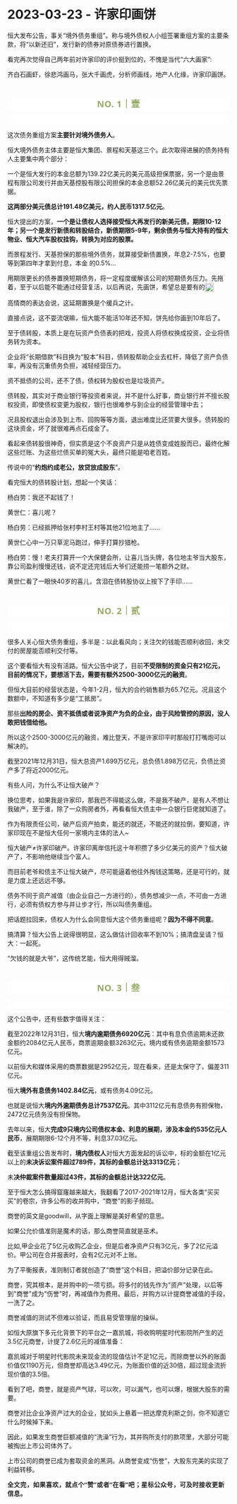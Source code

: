 # 2023-03-23 - 许家印画饼

<p style="visibility: visible;">恒大发布公告，事关“境外债务重组”。称与境外债权人小组签署重组方案的主要条款，将“以新还旧”，发行新的债券对原债券进行置换。</p><p style="visibility: visible;">看完再次觉得自己两年前对许家印的评价挺到位的，不愧是当代“六大画家”:</p><p style="visibility: visible;">齐白石画虾，徐悲鸿画马，张大千画虎，分析师画线，地产人化缘，许家印画饼。</p><p style="visibility: visible;"><br style="visibility: visible;"></p><p style="outline: 0px;max-width: 100%;color: rgb(34, 34, 34);letter-spacing: 0.544px;white-space: normal;font-family: -apple-system-font, system-ui, &quot;Helvetica Neue&quot;, &quot;PingFang SC&quot;, &quot;Hiragino Sans GB&quot;, &quot;Microsoft YaHei UI&quot;, &quot;Microsoft YaHei&quot;, Arial, sans-serif;background-color: rgb(255, 255, 255);text-align: center;visibility: visible;box-sizing: border-box !important;overflow-wrap: break-word !important;"><span style="outline: 0px;max-width: 100%;font-weight: bold;line-height: 25px;color: rgb(149, 169, 103);font-size: 20px;visibility: visible;box-sizing: border-box !important;overflow-wrap: break-word !important;">NO. 1｜壹</span></p><p style="outline: 0px;max-width: 100%;color: rgb(34, 34, 34);letter-spacing: 0.544px;white-space: normal;font-family: -apple-system-font, system-ui, &quot;Helvetica Neue&quot;, &quot;PingFang SC&quot;, &quot;Hiragino Sans GB&quot;, &quot;Microsoft YaHei UI&quot;, &quot;Microsoft YaHei&quot;, Arial, sans-serif;background-color: rgb(255, 255, 255);text-align: center;visibility: visible;box-sizing: border-box !important;overflow-wrap: break-word !important;"><br style="visibility: visible;"></p><p style="white-space: normal; visibility: visible;">这次债务重组方案<strong style="visibility: visible;">主要针对境外债务人</strong>。<br style="visibility: visible;"></p><p style="white-space: normal; visibility: visible;">恒大境外债务主体主要是恒大集团、景程和天基这三个。此次取得进展的债务持有人主要集中两个部分：</p><p style="white-space: normal; visibility: visible;">一个是恒大发行的本金总额为139.22亿美元的美元高级担保票据，另一个是由景程有限公司发行并由天基控股有限公司担保的本金总额52.26亿美元的美元优先票据。</p><p style="white-space: normal; visibility: visible;"><strong style="visibility: visible;">这两部分美元债总计191.48亿美元，约人民币1317.5亿元</strong>。</p><p style="white-space: normal; visibility: visible;">恒大提出的方案，<strong style="visibility: visible;">一个是</strong><strong style="visibility: visible;">让债权人选择接受恒大再发行的新美元债，期限10-12年；另一个是发行新债和转股结合，新债期限5-9年，剩余债务与恒大持有的恒大物业、恒大汽车股权挂钩，转换为对应的股票。</strong></p><p style="white-space: normal; visibility: visible;">而景程发行、天基担保的那些境外债务，就算接受新债置换，年息2-7.5%，也要等到第四年才拿到付息，本金&nbsp;的0.5%...</p><p style="white-space: normal; visibility: visible;">用期限更长的债券置换短期债务，将一定程度缓解该公司的短期债务压力。先拖着，至于以后能不能通过经营复活，以后再说，先画饼，希望总是要有的<img data-src="https://res.wx.qq.com/t/wx_fed/we-emoji/res/v1.3.10/assets/newemoji/Yellowdog.png" data-ratio="1" data-w="128" style="display: inline-block; width: 20px !important; vertical-align: middle; background-size: cover; height: auto !important; visibility: visible !important;" data-original-style="display:inline-block;width:20px;vertical-align:middle;background-size:cover;" data-index="1" src="https://res.wx.qq.com/t/wx_fed/we-emoji/res/v1.3.10/assets/newemoji/Yellowdog.png?tp=webp&amp;wxfrom=5&amp;wx_lazy=1" class="" _width="20px" alt="图片" data-report-img-idx="0" data-fail="0"></p><p style="white-space: normal; visibility: visible;">高情商的表达会说，这延期置换是个缓兵之计。</p><p style="white-space: normal; visibility: visible;">直接点说，这不耍流氓嘛，恒大能不能活10年还不知，饼先给你画到10年后了。</p><p style="white-space: normal; visibility: visible;">至于债转股，本质上是在玩资产负债表的把戏，投资人将债权换成投资，企业将债务转为资本。</p><p style="white-space: normal; visibility: visible;">企业将“长期借款”科目换为“股本”科目，债转股帮助企业去杠杆，降低了资产负债率，再没有沉重债务负担，减轻经营压力。<br style="visibility: visible;"></p><p style="white-space: normal;">资不抵债的公司，还不了债，债权转为股权也是垃圾资产。</p><p style="white-space: normal;">债转股，其实对于商业银行等投资者来说，并不是什么好事，商业银行并不擅长股权投资，即使债权变更为股权，银行也很难参与到企业的经营管理中去；</p><p style="white-space: normal;">况且股权退出会涉及到上市、回购等等方面，退出难度比还贷要大很多。债转股的这块资金，坏了就很难再点石成金了。</p><p style="white-space: normal;">看起来债转股很神奇，但实质是这个不良资产只是从姓债变成姓股而已，最终化解这些烂账、为这些烂债买单的冤大头，最终只能是咱老百姓。</p><p style="white-space: normal;">传说中的“<strong>约炮约成老公，放贷放成股东</strong>”。</p><p>看完恒大的债转股计划，想起一个笑话：</p><p>杨白劳：我还不起钱了！</p><p>黄世仁：喜儿呢？</p><p>杨白劳：已经抵押给张村李村王村等其他21位地主了……</p><p>黄世仁心中一万只草泥马跑过，伸手打算抄猎枪。</p><p>杨白劳：慢！老夫打算开一个大保健会所，让喜儿当头牌，各位地主爷当大股东，靠公司盈利慢慢还钱，说不定还完钱后大爷们还能捞一笔额外之财。</p><p>黄世仁看了一眼快40岁的喜儿，含泪在债转股协议上按下了手印……</p><p style="white-space: normal;"><br></p><p style="outline: 0px;max-width: 100%;color: rgb(34, 34, 34);letter-spacing: 0.544px;white-space: normal;font-family: -apple-system-font, system-ui, &quot;Helvetica Neue&quot;, &quot;PingFang SC&quot;, &quot;Hiragino Sans GB&quot;, &quot;Microsoft YaHei UI&quot;, &quot;Microsoft YaHei&quot;, Arial, sans-serif;background-color: rgb(255, 255, 255);text-align: center;visibility: visible;box-sizing: border-box !important;overflow-wrap: break-word !important;"><span style="outline: 0px;max-width: 100%;font-weight: bold;line-height: 25px;color: rgb(149, 169, 103);font-size: 20px;visibility: visible;box-sizing: border-box !important;overflow-wrap: break-word !important;">NO. 2｜贰</span></p><p style="outline: 0px;max-width: 100%;color: rgb(34, 34, 34);letter-spacing: 0.544px;white-space: normal;font-family: -apple-system-font, system-ui, &quot;Helvetica Neue&quot;, &quot;PingFang SC&quot;, &quot;Hiragino Sans GB&quot;, &quot;Microsoft YaHei UI&quot;, &quot;Microsoft YaHei&quot;, Arial, sans-serif;background-color: rgb(255, 255, 255);text-align: center;visibility: visible;box-sizing: border-box !important;overflow-wrap: break-word !important;"><br></p><p>很多人关心恒大债务重组，多半是：以此看风向；关注欠的钱能否顺利收回，未交付的房屋能否顺利交付等。</p><p>这个要看恒大有没有活路。恒大公告中说了，目前<strong>不受限制的资金只有21亿元，目前的情况下，要想活下去，需要有额外2500-3000亿元的融资</strong>。</p><p>但恒大目前的经营状态是，今年1-2月，恒大的合约销售额为65.7亿元。况且这个数额中，不知道有多少是“工抵房”。</p><p>那些<strong>出险的房企、资不抵债或者说净资产为负的企业，由于风险管控的原因，没人敢把钱借给他。</strong></p><p>所以这个2500-3000亿元的融资，难比登天，不是许家印平时那般打打嘴炮可以解决的。</p><p>截至2021年12月31日，恒大总资产1.699万亿元，总负债1.898万亿元，负债比资产多了将近2000亿元。</p><p>有些人问，为什么不让恒大破产？<br></p><p>换位思考，如果我是许家印，那我巴不得能这么做，不是我不破产，是有人不想让我破产，至于谁，除了一众购房者外，再看看恒大债主中一众银行巨佬就知道了。</p><p>作为有限责任公司，破产后资产拍卖，能还的就还，不能还的就拉倒，要知道，许家印现在不是恒大任何一家境内主体的法人~<br></p><p>恒大破产≠许家印破产。许家印离岸信托这十年积攒了多少亿美元的资产？恒大破产了，不影响他继续当个富人。</p><p>而目前老爷和债主不让恒大破产，尽可能逼着他往外掏钱这策略，还是可行的，就是力度上还远远不够。</p><p>债务不同于资产减值（由企业自己一方进行的），债务想减少一点，不可由一方进行，必须有债权方参与并让步才行，所以叫债务重组。<br></p><p style="white-space: normal;">把话题拉回来，债权人为什么会同意恒大这个债务重组呢？<strong>因为不得不同意</strong>。</p><p style="white-space: normal;">搞清算？恒大公告上说得很明显，这么做估计回收率不到10%；搞清盘呈请？恒大：一起死。</p><p style="white-space: normal;">“欠钱的就是大爷”，这传统艺能，恒大用得贼溜。<br></p><p style="white-space: normal;"><br></p><p style="outline: 0px;max-width: 100%;color: rgb(34, 34, 34);letter-spacing: 0.544px;white-space: normal;font-family: -apple-system-font, system-ui, &quot;Helvetica Neue&quot;, &quot;PingFang SC&quot;, &quot;Hiragino Sans GB&quot;, &quot;Microsoft YaHei UI&quot;, &quot;Microsoft YaHei&quot;, Arial, sans-serif;background-color: rgb(255, 255, 255);text-align: center;visibility: visible;box-sizing: border-box !important;overflow-wrap: break-word !important;"><span style="outline: 0px;max-width: 100%;font-weight: bold;line-height: 25px;color: rgb(149, 169, 103);font-size: 20px;visibility: visible;box-sizing: border-box !important;overflow-wrap: break-word !important;">NO. 3｜叁</span></p><p style="outline: 0px;max-width: 100%;color: rgb(34, 34, 34);letter-spacing: 0.544px;white-space: normal;font-family: -apple-system-font, system-ui, &quot;Helvetica Neue&quot;, &quot;PingFang SC&quot;, &quot;Hiragino Sans GB&quot;, &quot;Microsoft YaHei UI&quot;, &quot;Microsoft YaHei&quot;, Arial, sans-serif;background-color: rgb(255, 255, 255);text-align: center;visibility: visible;box-sizing: border-box !important;overflow-wrap: break-word !important;"><br></p><p>这个公告中，还有些数字值得关注：</p><p>截至2022年12月31日，恒大<strong>境内逾期债务6920亿元</strong>：其中有息负债逾期未还款金额约2084亿元人民币，商票逾期金额3263亿元，境内或有债务逾期金额1573亿元。<br></p><p>以前恒大和媒体采用的商票数据是2952亿元，现在看来，还是太保守了，偏差311亿元。<br></p><p>恒大<strong>境外有息债务1402.84亿元</strong>，或有债务4.09亿元。<br></p><p>也就是说恒大<strong>境内外逾期债务总计7537亿元</strong>。其中3112亿元有息债务有担保物，2472亿元债务没有担保物。</p><p>去年以来，恒大<strong>完成9只境内公司债权本金、利息的展期，涉及本金约535亿元人民币</strong>，展期期限6-12个月不等，利息37.03亿元。<br></p><p>截至该重组公告发布时，<strong>境内债权人</strong>对恒大方面发起的诉讼中，标的金额在1亿元以上的<strong>未决诉讼案件超过789件，其标的金额总计达3313亿元</strong>；</p><p>未<strong>决仲裁案件数量超过43件，其标的金额总计达322亿元</strong>。<br></p><p>至于恒大怎么搞得窟窿越来越大，我翻看了2017-2021年12月，恒大各类“买买买”的卷宗，许多公布的收并购中，“商誉”的影子频现。</p><p>商誉的英文是goodwill，从字面上理解是美好希望的意思。</p><p>如果公允价值准则是魔术的话，那么商誉简直就是巫术。</p><p>比如,甲企业花了5亿元收购乙企业，但是后者净资产只有3亿元，多了2亿元溢价。甲公司在合并报表时，会有2亿元对不上账。</p><p>为了平衡报表，准则制订者就创造了“商誉”这个科目，把溢价部分记录在此。</p><p style="white-space: normal;">商誉，究其根本，是并购中的一项亏损。将多付的钱先作为“资产”处理，以后等到"商誉"成为"伤誉"时，再减值作为费用。最后，并购方以计提商誉减值的手段，一洗了之。</p><p>商誉减值的测试不但难以验证，而且易受管理层的操纵。</p><p>如恒大原旗下多元化背景下的平台之一嘉凯城，将收购明星时代影院所产生的近3.5亿元商誉，计提了2.6亿元的减值准备：</p><p>嘉凯城对于明星时代影院未来现金流的现值估计不足1亿元，而除商誉以外的账面价值仅1190万元，但商誉却高达3.49亿元，为账面价值的近30倍，超过现金流折现价值的3.5倍。</p><p>看到了吧，商誉，就是资产气球，可以吹，可以漏气，也可以爆，根据大股东的需要。</p><p>商誉对比企业净资产过大的企业，犹如头上悬着一把达摩克利斯之剑，你不知道它什么时候掉下来。</p><p>因此，如果发生商誉巨额减值的“洗澡”行为，其并购所支付的款项里，大部分可能被掏出上市公司体外了。</p><p>上市公司的商誉已成为套取资金的黑洞。从商誉变成“伤誉”，大股东完美的实现了利益转移。</p><p style="margin-bottom: 0px;"><strong style="outline: 0px;max-width: 100%;color: rgb(34, 34, 34);font-family: system-ui, -apple-system, BlinkMacSystemFont, &quot;Helvetica Neue&quot;, &quot;PingFang SC&quot;, &quot;Hiragino Sans GB&quot;, &quot;Microsoft YaHei UI&quot;, &quot;Microsoft YaHei&quot;, Arial, sans-serif;letter-spacing: 0.544px;white-space: normal;background-color: rgb(255, 255, 255);font-size: 16px;box-sizing: border-box !important;overflow-wrap: break-word !important;"><span style="outline: 0px;max-width: 100%;font-size: 14px;box-sizing: border-box !important;overflow-wrap: break-word !important;">全文完，如果喜欢，就点个“赞”或者“在看”吧；星标公众号，可及时接收更新信息。</span></strong></p><p style="display: none;"><mp-style-type data-value="3"></mp-style-type></p>
